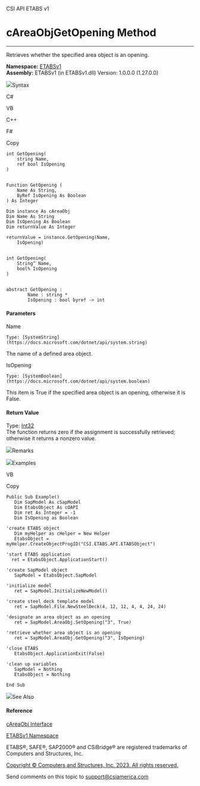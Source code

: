 ﻿

CSI API ETABS v1

# cAreaObjGetOpening Method  
  
---  
  
Retrieves whether the specified area object is an opening.

**Namespace:** [ETABSv1](2780f1b8-2033-5289-2298-1cdb2a7508d9.htm)  
**Assembly:** ETABSv1 (in ETABSv1.dll) Version: 1.0.0.0 (1.27.0.0)

![](../icons/SectionExpanded.png)Syntax

C#

VB

C++

F#

Copy

    
    
    int GetOpening(
    	string Name,
    	ref bool IsOpening
    )
    
    
    Function GetOpening ( 
    	Name As String,
    	ByRef IsOpening As Boolean
    ) As Integer
    
    Dim instance As cAreaObj
    Dim Name As String
    Dim IsOpening As Boolean
    Dim returnValue As Integer
    
    returnValue = instance.GetOpening(Name, 
    	IsOpening)
    
    
    int GetOpening(
    	String^ Name, 
    	bool% IsOpening
    )
    
    
    abstract GetOpening : 
            Name : string * 
            IsOpening : bool byref -> int 
    

#### Parameters

Name

    Type: [SystemString](https://docs.microsoft.com/dotnet/api/system.string)  
The name of a defined area object.

IsOpening

    Type: [SystemBoolean](https://docs.microsoft.com/dotnet/api/system.boolean)  
This item is True if the specified area object is an opening, otherwise it is
False.

#### Return Value

Type: [Int32](https://docs.microsoft.com/dotnet/api/system.int32)  
The function returns zero if the assignment is successfully retrieved;
otherwise it returns a nonzero value.

![](../icons/SectionExpanded.png)Remarks

![](../icons/SectionExpanded.png)Examples

VB

Copy

    
    
    Public Sub Example()
       Dim SapModel As cSapModel
       Dim EtabsObject As cOAPI
       Dim ret As Integer = -1
       Dim IsOpening as Boolean
    
    'create ETABS object
       Dim myHelper as cHelper = New Helper
       EtabsObject = myHelper.CreateObjectProgID("CSI.ETABS.API.ETABSObject")
    
    'start ETABS application
      ret = EtabsObject.ApplicationStart()
    
    'create SapModel object
       SapModel = EtabsObject.SapModel
    
    'initialize model
       ret = SapModel.InitializeNewModel()
    
    'create steel deck template model
       ret = SapModel.File.NewSteelDeck(4, 12, 12, 4, 4, 24, 24)
    
    'designate an area object as an opening
       ret = SapModel.AreaObj.SetOpening("3", True)
    
    'retrieve whether area object is an opening
       ret = SapModel.AreaObj.GetOpening("3", IsOpening)
    
    'close ETABS
       EtabsObject.ApplicationExit(False)
    
    'clean up variables
       SapModel = Nothing
       EtabsObject = Nothing
    
    End Sub

![](../icons/SectionExpanded.png)See Also

#### Reference

[cAreaObj Interface](2cda9b42-232e-6821-8caa-dc87fd84fed0.htm)

[ETABSv1 Namespace](2780f1b8-2033-5289-2298-1cdb2a7508d9.htm)

ETABS®, SAFE®, SAP2000® and CSiBridge® are registered trademarks of Computers
and Structures, Inc.  

[Copyright © Computers and Structures, Inc. 2023. All rights
reserved.](http://www.csiamerica.com)

Send comments on this topic to
[support@csiamerica.com](mailto:support%40csiamerica.com?Subject=CSI%20API%20ETABS%20v1)

